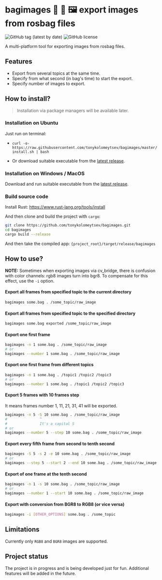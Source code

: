 #  bagimages 🤖 👜 🖼️ export images from rosbag files

![GitHub tag (latest by date)](https://img.shields.io/github/v/tag/tonykolomeytsev/bagimages?label=version) 
![GitHub license](https://img.shields.io/github/license/tonykolomeytsev/bagimages)

A multi-platform tool for exporting images from rosbag files.

## Features

- Export from several topics at the same time.
- Specify from what second (in bag's time) to start the export.
- Specify number of images to export.

## How to install?

> Installation via package managers will be available later.

### Installation on Ubuntu

Just run on terminal:

* `curl -o- https://raw.githubusercontent.com/tonykolomeytsev/bagimages/master/install.sh | bash`

* Or download suitable executable from the [latest release](https://github.com/tonykolomeytsev/bagimages/releases/latest).

### Installation on Windows / MacOS

Download and run suitable executable from the [latest release](https://github.com/tonykolomeytsev/bagimages/releases/latest).

### Build source code

Install Rust: https://www.rust-lang.org/tools/install

And then clone and build the project with `cargo`:

```bash
git clone https://github.com/tonykolomeytsev/bagimages.git
cd bagimages
cargo build --release
```

And then take the compiled app: `{project_root}/target/release/bagimages`

## How to use?

**NOTE:** Sometimes when exporting images via cv_bridge, there is confusion with color channels: rgb8 images turn into bgr8. To compensate for this effect, use the `-i` option. 

#### Export all frames from specified topic to the current directory

```bash
bagimages some.bag . /some_topic/raw_image
```

#### Export all frames from specified topic to the specified directory

```bash
bagimages some.bag exported /some_topic/raw_image
```

#### Export one first frame

```bash
bagimages -n 1 some.bag . /some_topic/raw_image
# or
bagimages --number 1 some.bag . /some_topic/raw_image
```

#### Export one first frame from different topics

```bash
bagimages -n 1 some.bag . /topic1 /topic2 /topic3
# or
bagimages --number 1 some.bag . /topic1 /topic2 /topic3
```

#### Export 5 frames with 10 frames step

It means frames number 1, 11, 21, 31, 41 will be exported.

```bash
bagimages -n 5 -S 10 some.bag . /some_topic/raw_image
#               ^
#               It's a capital S
# or
bagimages --number 5 --step 10 some.bag . /some_topic/raw_image
```

#### Export every fifth frame from second to tenth second

```bash
bagimages -S 5 -s 2 -e 10 some.bag . /some_topic/raw_image
# or
bagimages --step 5 --start 2 --end 10 some.bag . /some_topic/raw_image
```

#### Export of one frame at the tenth second

```bash
bagimages -n 1 -s 10 some.bag . /some_topic/raw_image
# or
bagimages --number 1 --start 10 some.bag . /some_topic/raw_image
```

#### Export with conversion from BGR8 to RGB8 (or vice versa)

```bash
bagimages -i [OTHER_OPTIONS] some.bag . /some_topic
```

## Limitations

Currently only `RGB8` and `BGR8` images are supported.

## Project status

The project is in progress and is being developed just for fun. Additional features will be added in the future.
